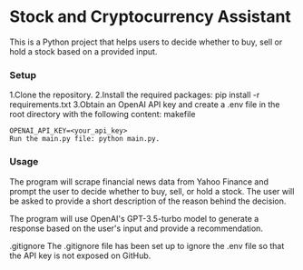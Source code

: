 # Stock and Cryptocurrency Assistant

This is a Python project that helps users to decide whether to buy, sell or hold a stock based on a provided input.

### Setup

1.Clone the repository.
2.Install the required packages: pip install -r requirements.txt
3.Obtain an OpenAI API key and create a .env file in the root directory with the following content:
makefile

```
OPENAI_API_KEY=<your_api_key>
Run the main.py file: python main.py.
```

### Usage
The program will scrape financial news data from Yahoo Finance and prompt the user to decide whether to buy, sell, or hold a stock. The user will be asked to provide a short description of the reason behind the decision.

The program will use OpenAI's GPT-3.5-turbo model to generate a response based on the user's input and provide a recommendation.

.gitignore
The .gitignore file has been set up to ignore the .env file so that the API key is not exposed on GitHub.